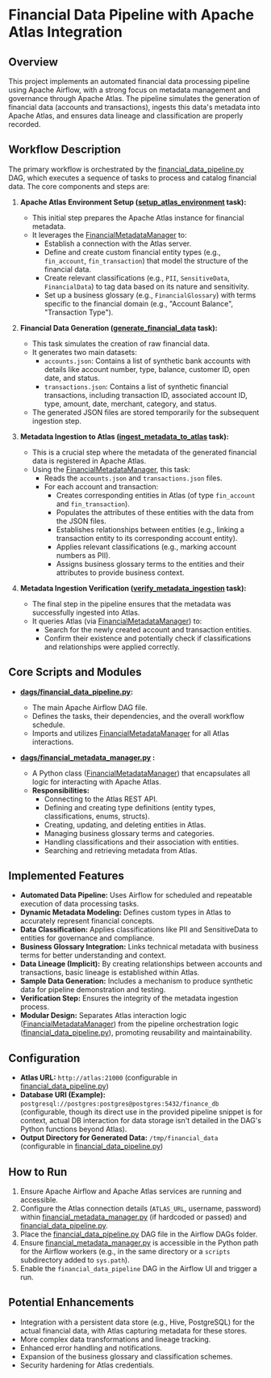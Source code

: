 # Financial Data Pipeline with Apache Atlas Integration

## Overview

This project implements an automated financial data processing pipeline using Apache Airflow, with a strong focus on metadata management and governance through Apache Atlas. The pipeline simulates the generation of financial data (accounts and transactions), ingests this data's metadata into Apache Atlas, and ensures data lineage and classification are properly recorded.

## Workflow Description

The primary workflow is orchestrated by the [financial_data_pipeline.py](cci:7://file:///d:/apache_atlas/yml_files/dags/financial_data_pipeline.py:0:0-0:0) DAG, which executes a sequence of tasks to process and catalog financial data. The core components and steps are:

1.  **Apache Atlas Environment Setup ([setup_atlas_environment](cci:1://file:///d:/apache_atlas/yml_files/dags/financial_data_pipeline.py:50:0-93:5) task):**
    *   This initial step prepares the Apache Atlas instance for financial metadata.
    *   It leverages the [FinancialMetadataManager](cci:2://file:///d:/apache_atlas/yml_files/dags/financial_metadata_manager.py:17:0-547:47) to:
        *   Establish a connection with the Atlas server.
        *   Define and create custom financial entity types (e.g., `fin_account`, `fin_transaction`) that model the structure of the financial data.
        *   Create relevant classifications (e.g., `PII`, `SensitiveData`, `FinancialData`) to tag data based on its nature and sensitivity.
        *   Set up a business glossary (e.g., `FinancialGlossary`) with terms specific to the financial domain (e.g., "Account Balance", "Transaction Type").

2.  **Financial Data Generation ([generate_financial_data](cci:1://file:///d:/apache_atlas/yml_files/dags/financial_data_pipeline.py:95:0-161:5) task):**
    *   This task simulates the creation of raw financial data.
    *   It generates two main datasets:
        *   `accounts.json`: Contains a list of synthetic bank accounts with details like account number, type, balance, customer ID, open date, and status.
        *   `transactions.json`: Contains a list of synthetic financial transactions, including transaction ID, associated account ID, type, amount, date, merchant, category, and status.
    *   The generated JSON files are stored temporarily for the subsequent ingestion step.

3.  **Metadata Ingestion to Atlas ([ingest_metadata_to_atlas](cci:1://file:///d:/apache_atlas/yml_files/dags/financial_data_pipeline.py:163:0-279:5) task):**
    *   This is a crucial step where the metadata of the generated financial data is registered in Apache Atlas.
    *   Using the [FinancialMetadataManager](cci:2://file:///d:/apache_atlas/yml_files/dags/financial_metadata_manager.py:17:0-547:47), this task:
        *   Reads the `accounts.json` and `transactions.json` files.
        *   For each account and transaction:
            *   Creates corresponding entities in Atlas (of type `fin_account` and `fin_transaction`).
            *   Populates the attributes of these entities with the data from the JSON files.
            *   Establishes relationships between entities (e.g., linking a transaction entity to its corresponding account entity).
            *   Applies relevant classifications (e.g., marking account numbers as PII).
            *   Assigns business glossary terms to the entities and their attributes to provide business context.

4.  **Metadata Ingestion Verification ([verify_metadata_ingestion](cci:1://file:///d:/apache_atlas/yml_files/dags/financial_data_pipeline.py:281:0-324:15) task):**
    *   The final step in the pipeline ensures that the metadata was successfully ingested into Atlas.
    *   It queries Atlas (via [FinancialMetadataManager](cci:2://file:///d:/apache_atlas/yml_files/dags/financial_metadata_manager.py:17:0-547:47)) to:
        *   Search for the newly created account and transaction entities.
        *   Confirm their existence and potentially check if classifications and relationships were applied correctly.

## Core Scripts and Modules

*   **[dags/financial_data_pipeline.py](cci:7://file:///d:/apache_atlas/yml_files/dags/financial_data_pipeline.py:0:0-0:0):**
    *   The main Apache Airflow DAG file.
    *   Defines the tasks, their dependencies, and the overall workflow schedule.
    *   Imports and utilizes [FinancialMetadataManager](cci:2://file:///d:/apache_atlas/yml_files/dags/financial_metadata_manager.py:17:0-547:47) for all Atlas interactions.

*   **[dags/financial_metadata_manager.py](cci:7://file:///d:/apache_atlas/yml_files/dags/financial_metadata_manager.py:0:0-0:0) :**
    *   A Python class ([FinancialMetadataManager](cci:2://file:///d:/apache_atlas/yml_files/dags/financial_metadata_manager.py:17:0-547:47)) that encapsulates all logic for interacting with Apache Atlas.
    *   **Responsibilities:**
        *   Connecting to the Atlas REST API.
        *   Defining and creating type definitions (entity types, classifications, enums, structs).
        *   Creating, updating, and deleting entities in Atlas.
        *   Managing business glossary terms and categories.
        *   Handling classifications and their association with entities.
        *   Searching and retrieving metadata from Atlas.

## Implemented Features

*   **Automated Data Pipeline:** Uses Airflow for scheduled and repeatable execution of data processing tasks.
*   **Dynamic Metadata Modeling:** Defines custom types in Atlas to accurately represent financial concepts.
*   **Data Classification:** Applies classifications like PII and SensitiveData to entities for governance and compliance.
*   **Business Glossary Integration:** Links technical metadata with business terms for better understanding and context.
*   **Data Lineage (Implicit):** By creating relationships between accounts and transactions, basic lineage is established within Atlas.
*   **Sample Data Generation:** Includes a mechanism to produce synthetic data for pipeline demonstration and testing.
*   **Verification Step:** Ensures the integrity of the metadata ingestion process.
*   **Modular Design:** Separates Atlas interaction logic ([FinancialMetadataManager](cci:2://file:///d:/apache_atlas/yml_files/dags/financial_metadata_manager.py:17:0-547:47)) from the pipeline orchestration logic ([financial_data_pipeline.py](cci:7://file:///d:/apache_atlas/yml_files/dags/financial_data_pipeline.py:0:0-0:0)), promoting reusability and maintainability.

## Configuration

*   **Atlas URL:** `http://atlas:21000` (configurable in [financial_data_pipeline.py](cci:7://file:///d:/apache_atlas/yml_files/dags/financial_data_pipeline.py:0:0-0:0))
*   **Database URI (Example):** `postgresql://postgres:postgres@postgres:5432/finance_db` (configurable, though its direct use in the provided pipeline snippet is for context, actual DB interaction for data storage isn't detailed in the DAG's Python functions beyond Atlas).
*   **Output Directory for Generated Data:** `/tmp/financial_data` (configurable in [financial_data_pipeline.py](cci:7://file:///d:/apache_atlas/yml_files/dags/financial_data_pipeline.py:0:0-0:0))

## How to Run

1.  Ensure Apache Airflow and Apache Atlas services are running and accessible.
2.  Configure the Atlas connection details (`ATLAS_URL`, username, password) within [financial_metadata_manager.py](cci:7://file:///d:/apache_atlas/yml_files/dags/financial_metadata_manager.py:0:0-0:0) (if hardcoded or passed) and [financial_data_pipeline.py](cci:7://file:///d:/apache_atlas/yml_files/dags/financial_data_pipeline.py:0:0-0:0).
3.  Place the [financial_data_pipeline.py](cci:7://file:///d:/apache_atlas/yml_files/dags/financial_data_pipeline.py:0:0-0:0) DAG file in the Airflow DAGs folder.
4.  Ensure [financial_metadata_manager.py](cci:7://file:///d:/apache_atlas/yml_files/dags/financial_metadata_manager.py:0:0-0:0) is accessible in the Python path for the Airflow workers (e.g., in the same directory or a `scripts` subdirectory added to `sys.path`).
5.  Enable the `financial_data_pipeline` DAG in the Airflow UI and trigger a run.

## Potential Enhancements

*   Integration with a persistent data store (e.g., Hive, PostgreSQL) for the actual financial data, with Atlas capturing metadata for these stores.
*   More complex data transformations and lineage tracking.
*   Enhanced error handling and notifications.
*   Expansion of the business glossary and classification schemes.
*   Security hardening for Atlas credentials.

